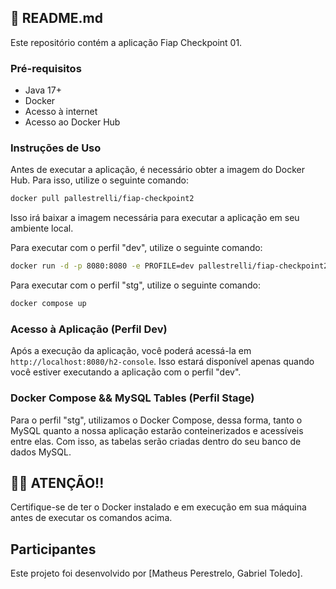 ## 🚀 README.md

Este repositório contém a aplicação Fiap Checkpoint 01.

### Pré-requisitos
* Java 17+
* Docker
* Acesso à internet
* Acesso ao Docker Hub


### Instruções de Uso

Antes de executar a aplicação, é necessário obter a imagem do Docker Hub. Para isso, utilize o seguinte comando:

```bash
docker pull pallestrelli/fiap-checkpoint2
```

Isso irá baixar a imagem necessária para executar a aplicação em seu ambiente local.

Para executar com o perfil "dev", utilize o seguinte comando:

```bash
docker run -d -p 8080:8080 -e PROFILE=dev pallestrelli/fiap-checkpoint2
```

Para executar com o perfil "stg", utilize o seguinte comando:

```bash
docker compose up
```

### Acesso à Aplicação (Perfil Dev) 
Após a execução da aplicação, você poderá acessá-la em `http://localhost:8080/h2-console`.
Isso estará disponível apenas quando você estiver executando a aplicação com o perfil "dev".

### Docker Compose && MySQL Tables (Perfil Stage)
Para o perfil "stg", utilizamos o Docker Compose, dessa forma, tanto o MySQL quanto a nossa aplicação estarão conteinerizados e acessíveis entre elas.
Com isso, as tabelas serão criadas dentro do seu banco de dados MySQL. 


## 📢📢 ATENÇÃO!!
Certifique-se de ter o Docker instalado e em execução em sua máquina antes de executar os comandos acima.

## Participantes

Este projeto foi desenvolvido por [Matheus Perestrelo, Gabriel Toledo].

